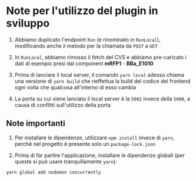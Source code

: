 # Note per l'utilizzo del plugin in sviluppo

1. Abbiamo duplicato l'endpoint `Run` (e rinominato in `RunLocal`), modificando anche il metodo per la chiamata da `POST` a `GET` 

2. In `RunLocal`, abbiamo rimosso il fetch del CVS e abbiamo pre-caricato i dati di esempio presi dal component **mRFP1** - **BBa_E1010**

3. Prima di lanciare il local server, il comando `yarn local` adesso chiama una versione di `yarn build` che rieffettua
la build del codice del frontend ogni volta che qualcosa all'interno di esso cambia

4. La porta su cui viene lanciato il local server è la `5002` invece della `5000`, a causa di conflitti sull'utilizzo della porta

## Note importanti

1. Per installare le dipendenze, utilizzare `npm install` invece di `yarn`, perché nel progetto è presente solo un `package-lock.json` 

2. Prima di far partire l'applicazione, installare le dipendenze globali (per queste si può usare tranquillamente `yarn`):
```
yarn global add nodemon concurrently
```
